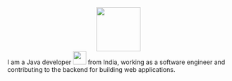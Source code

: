 <div id="header" align="center">
  <img src="https://media.giphy.com/media/M9gbBd9nbDrOTu1Mqx/giphy.gif" width="100"/>
</div>
I am a Java developer <img src="https://media.giphy.com/media/WUlplcMpOCEmTGBtBW/giphy.gif" width="30"> from India, working as a software engineer and contributing to the backend for building web applications.
